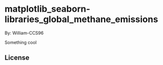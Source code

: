 # matplotlib_seaborn-libraries_global_methane_emissions

By: William-CCS96

Something cool

## License
